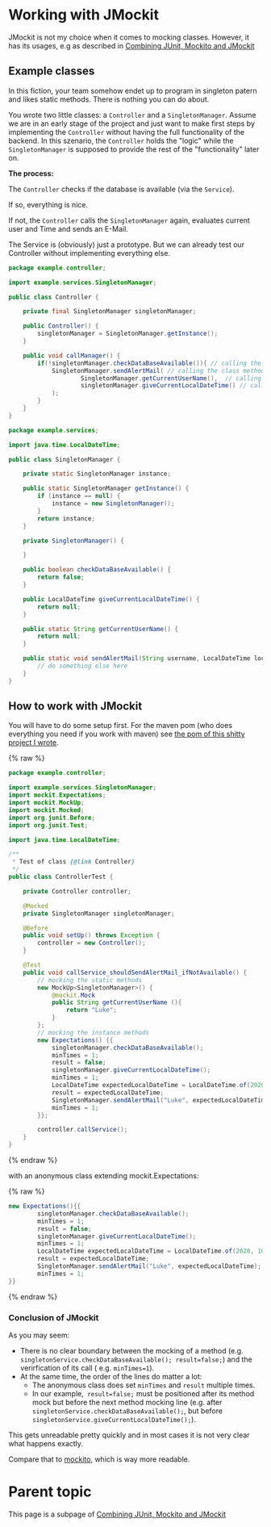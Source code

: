 # Working with JMockit

JMockit is not my choice when it comes to mocking classes. However, it has its usages, e.g as described in [Combining JUnit, Mockito and JMockit](junitAndMockitoAndJmockit.md#why-should-i-do-that)

## Example classes

In this fiction, your team somehow endet up to program in singleton patern and likes static methods. There is nothing
you can do about.

You wrote two little classes: a `Controller` and a `SingletonManager`. Assume we are in an early stage of the project and just want
to make first steps by implementing the `Controller` without having the full functionality of the backend. In this
szenario, the `Controller` holds the "logic" while the `SingletonManager` is supposed to provide the rest of the "functionality"
later on.

**The process:**

The `Controller` checks if the database is available (via the `Service`).

If so, everything is nice.

If not, the `Controller` calls the `SingletonManager` again, evaluates current user and Time and sends an E-Mail.

The Service is (obviously) just a prototype. But we can already test our Controller without implementing everything
else.

```java
package example.controller;

import example.services.SingletonManager;

public class Controller {

    private final SingletonManager singletonManager;

    public Controller() {
        singletonManager = SingletonManager.getInstance();
    }

    public void callManager() {
        if(!singletonManager.checkDataBaseAvailable()){ // calling the instance method
            SingletonManager.sendAlertMail( // calling the class method
                    SingletonManager.getCurrentUserName(),  // calling the class method
                    singletonManager.giveCurrentLocalDateTime() // calling the instance method
            );
        }
    }
}
```

```java
package example.services;

import java.time.LocalDateTime;

public class SingletonManager {

    private static SingletonManager instance;

    public static SingletonManager getInstance() {
        if (instance == null) {
            instance = new SingletonManager();
        }
        return instance;
    }

    private SingletonManager() {

    }

    public boolean checkDataBaseAvailable() {
        return false;
    }

    public LocalDateTime giveCurrentLocalDateTime() {
        return null;
    }

    public static String getCurrentUserName() {
        return null;
    }

    public static void sendAlertMail(String username, LocalDateTime localDateTime) {
        // do something else here
    }
}
```

## How to work with JMockit

You will have to do some setup first. For the maven pom (who does everything you need if you work with maven) see
[the pom of this shitty project I wrote](https://github.com/MarkUgarov/TestProjectToTest/blob/master/pom.xml).

{% raw %}
```java
package example.controller;

import example.services.SingletonManager;
import mockit.Expectations;
import mockit.MockUp;
import mockit.Mocked;
import org.junit.Before;
import org.junit.Test;

import java.time.LocalDateTime;

/**
 * Test of class {@link Controller}
 */
public class ControllerTest {

    private Controller controller;

    @Mocked
    private SingletonManager singletonManager;

    @Before
    public void setUp() throws Exception {
        controller = new Controller();
    }

    @Test
    public void callService_shouldSendAlertMail_ifNotAvailable() {
        // mocking the static methods
        new MockUp<SingletonManager>() {
            @mockit.Mock
            public String getCurrentUserName (){
                return "Luke";
            }
        };
        // mocking the instance methods
        new Expectations() {{
            singletonManager.checkDataBaseAvailable();
            minTimes = 1;
            result = false;
            singletonManager.giveCurrentLocalDateTime();
            minTimes = 1;
            LocalDateTime expectedLocalDateTime = LocalDateTime.of(2020, 10, 15, 17, 30, 0);
            result = expectedLocalDateTime;
            SingletonManager.sendAlertMail("Luke", expectedLocalDateTime);
            minTimes = 1;
        }};

        controller.callService();
    }
}
```
{% endraw %}

with an anonymous class extending mockit.Expectations:

{% raw %}
```java
new Expectations(){{
        singletonManager.checkDataBaseAvailable();
        minTimes = 1;
        result = false;
        singletonManager.giveCurrentLocalDateTime();
        minTimes = 1;
        LocalDateTime expectedLocalDateTime = LocalDateTime.of(2020, 10, 15, 17, 30, 0);
        result = expectedLocalDateTime;
        SingletonManager.sendAlertMail("Luke", expectedLocalDateTime);
        minTimes = 1;
}}
```
{% endraw %}

### Conclusion of JMockit

As you may seem:

- There is no clear boundary between the mocking of a method (e.g. `singletonService.checkDataBaseAvailable(); result=false;`) and the verirfication of its call ( e.g. `minTimes=1`).
- At the same time, the order of the lines do matter a lot:
  - The anonymous class does set `minTimes` and  `result` multiple times. 
  - In our example,` result=false;` must be positioned after its method mock but before the next method mocking line (e.g. after `singletonService.checkDataBaseAvailable();`, but before `singletonService.giveCurrentLocalDateTime();`).

This gets unreadable pretty quickly and in most cases it is not very clear what happens exactly. 

Compare that to [mockito](mockito.md), which is way more readable. 

# Parent topic

This page is a subpage of [Combining JUnit, Mockito and JMockit](junitAndMockitoAndJmockit.md)